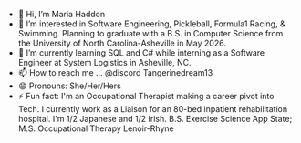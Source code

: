 - 👋 Hi, I’m Maria Haddon
- 👀 I’m interested in Software Engineering, Pickleball, Formula1 Racing, & Swimming. Planning to graduate with a B.S. in Computer Science from the University of North Carolina-Asheville in May 2026.
- 🌱 I’m currently learning SQL and C# while interning as a Software Engineer at System Logistics in Asheville, NC.
- 📫 How to reach me ... @discord Tangerinedream13
- 😄 Pronouns: She/Her/Hers
- ⚡ Fun fact: I'm an Occupational Therapist making a career pivot into Tech. I currently work as a Liaison for an 80-bed inpatient rehabilitation hospital. I'm 1/2 Japanese and 1/2 Irish. B.S. Exercise Science App State; M.S. Occupational Therapy Lenoir-Rhyne

<!---
Tangerinedream13/Tangerinedream13 is a ✨ special ✨ repository because its `README.md` (this file) appears on your GitHub profile.
You can click the Preview link to take a look at your changes.
--->
